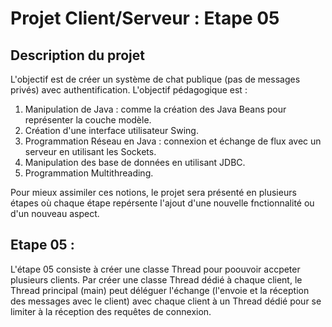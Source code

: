 # Projet Client/Serveur : Etape 05

## Description du projet

L'objectif est de créer un système de chat publique (pas de messages
privés) avec authentification. L'objectif pédagogique est :

1. Manipulation de Java : comme la création des Java Beans pour
représenter la couche modèle.
2. Création d'une interface utilisateur Swing.
3. Programmation Réseau en Java : connexion et échange de flux
avec un serveur en utilisant les Sockets.
4. Manipulation des base de données en utilisant JDBC.
5. Programmation Multithreading.

Pour mieux assimiler ces notions, le projet sera présenté en plusieurs
étapes où chaque étape repérsente l'ajout d'une nouvelle fnctionnalité 
ou d'un nouveau aspect.

## Etape 05 :

L'étape 05 consiste à créer une classe Thread pour poouvoir 
accpeter plusieurs clients. Par créer une classe Thread dédié à
chaque client, le Thread principal (main) peut déléguer l'échange
(l'envoie et la réception des messages avec le client) avec chaque 
client à un Thread dédié pour se limiter à la réception des requêtes
de connexion.
